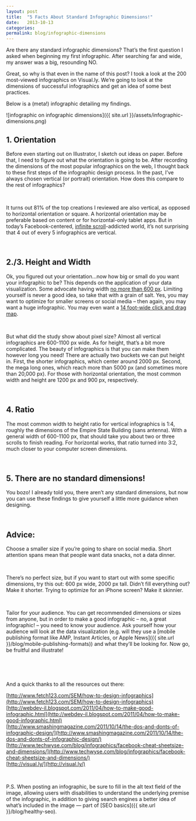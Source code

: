 ```yaml
---
layout: post
title:  "5 Facts About Standard Infographic Dimensions!"
date:   2013-10-13
categories:
permalink: blog/infographic-dimensions
---
```


Are there any standard infographic dimensions? That’s the first question I asked when beginning my first infographic. After searching far and wide, my answer was a big, resounding NO.

Great, so why is that even in the name of this post? I took a look at the 200 most-viewed infographics on Visual.ly. We’re going to look at the dimensions of successful infographics and get an idea of some best practices.

Below is a (meta!) infographic detailing my findings.

![infographic on infographic dimensions]({{ site.url }}/assets/infographic-dimensions.png)

## 1. Orientation

Before even starting out on Illustrator, I sketch out ideas on paper. Before that, I need to figure out what the orientation is going to be. After recording the dimensions of the most popular infographics on the web, I thought back to these first steps of the infographic design process. In the past, I’ve always chosen vertical (or portrait) orientation. How does this compare to the rest of infographics?

 

It turns out 81% of the top creations I reviewed are also vertical, as opposed to horizontal orientation or square. A horizontal orientation may be preferable based on content or for horizontal-only tablet apps. But in today’s Facebook-centered, [infinite scroll](http://www.designyourway.net/blog/inspiration/when-to-use-infinite-scrolling-and-when-to-avoid-it)-addicted world, it’s not surprising that 4 out of every 5 infographics are vertical.

 

## 2./3. Height and Width

Ok, you figured out your orientation…now how big or small do you want your infographic to be? This depends on the application of your data visualization. Some advocate having width [no more than 600 px](http://www.infographicdesignteam.com/blog/even-infographics-have-size-standards). Limiting yourself is never a good idea, so take that with a grain of salt. Yes, you may want to optimize for smaller screens or social media – then again, you may want a huge infographic. You may even want a [14 foot-wide click and drag map](http://xkcd.com/1110/).

 

But what did the study show about pixel size? Almost all vertical infographics are 600-1100 px wide. As for height, that’s a bit more complicated. The beauty of infographics is that you can make them however long you need! There are actually two buckets we can put height in. First, the shorter infographics, which center around 2000 px. Second, the mega long ones, which reach more than 5000 px (and sometimes more than 20,000 px). For those with horizontal orientation, the most common width and height are 1200 px and 900 px, respectively.

 

## 4. Ratio

The most common width to height ratio for vertical infographics is 1:4, roughly the dimensions of the Empire State Building (sans antenna). With a general width of 600-1100 px, that should take you about two or three scrolls to finish reading. For horizontal works, that ratio turned into 3:2, much closer to your computer screen dimensions.

 

## 5. There are no standard dimensions!

You bozo! I already told you, there aren’t any standard dimensions, but now you can use these findings to give yourself a little more guidance when designing.

 

## Advice:

Choose a smaller size if you’re going to share on social media. Short attention spans mean that people want data snacks, not a data dinner.

 

There’s no perfect size, but if you want to start out with some specific dimensions, try this out: 600 px wide, 2000 px tall. Didn’t fill everything out? Make it shorter. Trying to optimize for an iPhone screen? Make it skinnier.

 

Tailor for your audience. You can get recommended dimensions or sizes from anyone, but in order to make a good infographic – no, a great infographic! – you need to know your audience. Ask yourself how your audience will look at the data visualization (e.g. will they use a [mobile publishing format like AMP, Instant Articles, or Apple News]({{ site.url }}/blog/mobile-publishing-formats)) and what they’ll be looking for. Now go, be fruitful and illustrate!

 

 

And a quick thanks to all the resources out there:

[http://www.fetch123.com/SEM/how-to-design-infographics](http://www.fetch123.com/SEM/how-to-design-infographics)  
[http://webdev-il.blogspot.com/2011/04/how-to-make-good-infographic.html](http://webdev-il.blogspot.com/2011/04/how-to-make-good-infographic.html)  
[http://www.smashingmagazine.com/2011/10/14/the-dos-and-donts-of-infographic-design/](http://www.smashingmagazine.com/2011/10/14/the-dos-and-donts-of-infographic-design/)  
[http://www.techwyse.com/blog/infographics/facebook-cheat-sheetsize-and-dimensions/](http://www.techwyse.com/blog/infographics/facebook-cheat-sheetsize-and-dimensions/)  
[http://visual.ly/](http://visual.ly/)

 

P.S. When posting an infographic, be sure to fill in the alt text field of the image, allowing users with disabilities to understand the underlying premise of the infographic, in addition to giving search engines a better idea of what’s included in the image — part of [SEO basics]({{ site.url }}/blog/healthy-seo).
